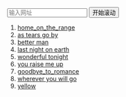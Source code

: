 <input type="text" placeholder="输入网址" id="urlInput">
<button onclick="enterScrollPage()">开始滚动</button>
<script>
  function enterScrollPage() {
    var url = document.querySelector('#urlInput').value;
    location = 'page.html?p=' + url;
  }
</script>

1.  [home_on_the_range](page.html?p=https://tabs.ultimate-guitar.com/tab/misc_traditional/home_on_the_range_chords_1726287)
2.  [as tears go by](page.html?p=https://tabs.ultimate-guitar.com/tab/the_rolling_stones/as_tears_go_by_chords_346586)
3.  [better man](page.html?p=http://m.jitaba.cn/view.php?aid=5978)
4.  [last night on earth](page.html?p=https://tabs.ultimate-guitar.com/tab/green_day/last_night_on_earth_chords_824961)
5.  [wonderful tonight](page.html?p=http://www.ccguitar.cn/wy_html/6438.htm)
6.  [you raise me up](page.html?p=https://tabs.ultimate-guitar.com/tab/josh_groban/you_raise_me_up_chords_355090)
7.  [goodbye_to_romance](page.html?p=https://tabs.ultimate-guitar.com/tab/ozzy_osbourne/goodbye_to_romance_chords_1130955)
8.  [wherever you will go](page.html?p=https://tabs.ultimate-guitar.com/tab/the_calling/wherever_you_will_go_chords_37465)
9.  [yellow](page.html?p=https://tabs.ultimate-guitar.com/tab/coldplay/yellow_chords_540497)

